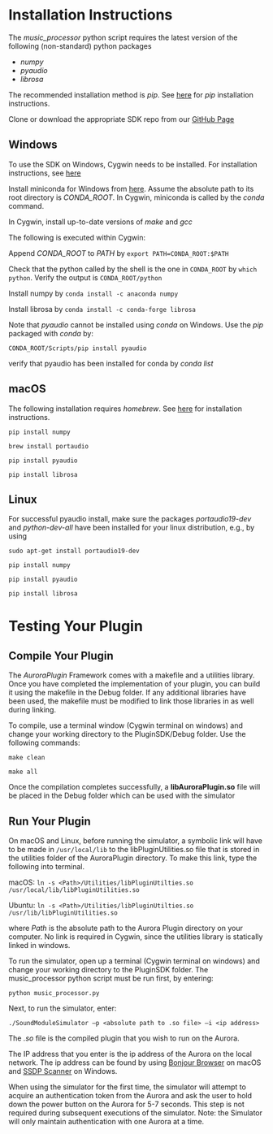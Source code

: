 # Installation Instructions
The *music_processor* python script requires the latest version of the following (non-standard) python packages

* _numpy_
* _pyaudio_
* _librosa_

The recommended installation method is _pip_. See [here](http://pip.readthedocs.io/en/stable/installing/) for _pip_ installation instructions.

Clone or download the appropriate SDK repo from our [GitHub Page](https://github.com/nanoleaf)

## Windows
To use the SDK on Windows, Cygwin needs to be installed. For installation instructions, see [here](https://cygwin.com/install.html )

Install miniconda for Windows from [here](https://conda.io/miniconda.html). Assume the absolute path to its root directory is *CONDA_ROOT*. In Cygwin, miniconda is called by the _conda_ command.

In Cygwin, install up-to-date versions of _make_ and _gcc_

The following is executed within Cygwin:

Append _CONDA_ROOT_ to _PATH_ by 
`export PATH=CONDA_ROOT:$PATH`

Check that the python called by the shell is the one in `CONDA_ROOT` by `which python`. Verify the output is `CONDA_ROOT/python`

Install numpy by
`conda install -c anaconda numpy`

Install librosa by
`conda install -c conda-forge librosa`

Note that _pyaudio_ cannot be installed using _conda_ on Windows. Use the _pip_ packaged with _conda_ by:

`CONDA_ROOT/Scripts/pip install pyaudio`

verify that pyaudio has been installed for conda by 
_conda list_

## macOS
The following installation requires _homebrew_. See [here](https://brew.sh/) for installation instructions. 

`pip install numpy`

`brew install portaudio`

`pip install pyaudio`

`pip install librosa`

## Linux
For successful pyaudio install, make sure the packages *portaudio19-dev* and *python-dev-all* have been installed for your linux distribution, e.g., by using 

`sudo apt-get install portaudio19-dev`

`pip install numpy`

`pip install pyaudio`

`pip install librosa`

# Testing Your Plugin
## Compile Your Plugin
The _AuroraPlugin_ Framework comes with a makefile and a utilities library.
Once you have completed the implementation of your plugin, you can build it using the makefile in the Debug folder. If any additional libraries have been used, the makefile must be modified to link those libraries in as well during linking.

To compile, use a terminal window (Cygwin terminal on windows) and change your working directory to the PluginSDK/Debug folder. Use the following commands:

`make clean`

`make all`

Once the compilation completes successfully, a **libAuroraPlugin.so** file will be placed in the Debug folder which can be used with the simulator
## Run Your Plugin

On macOS and Linux, before running the simulator, a symbolic link will have to be made in `/usr/local/lib` to the libPluginUtilities.so file that is stored in the utilities folder of the AuroraPlugin directory.
To make this link, type the following into terminal.

macOS:
`ln -s <Path>/Utilities/libPluginUtilties.so /usr/local/lib/libPluginUtilities.so`

Ubuntu:
`ln -s <Path>/Utilities/libPluginUtilties.so /usr/lib/libPluginUtilities.so`

where _Path_ is the absolute path to the Aurora Plugin directory on your computer. No link is required in Cygwin, since the utilities library is statically linked in windows.

To run the simulator, open up a terminal (Cygwin terminal on windows) and change your working directory to the PluginSDK folder.
The music_processor python script must be run first, by entering:

`python music_processor.py`

Next, to run the simulator, enter:

`./SoundModuleSimulator –p <absolute path to .so file> –i <ip address>`


The *.so* file is the compiled plugin that you wish to run on the Aurora. 

The IP address that you enter is the ip address of the Aurora on the local network. The ip address can be found by using [Bonjour Browser](http://www.tildesoft.com) on macOS and [SSDP Scanner](https://www.microsoft.com/en-us/store/p/ssdp-scanner/9wzdncrcs2n7 ) on Windows.

When using the simulator for the first time, the simulator will attempt to acquire an authentication token from the Aurora and ask the user to hold down the power button on the Aurora for 5-7 seconds. This step is not required during subsequent executions of the simulator. Note: the Simulator will only maintain authentication with one Aurora at a time.